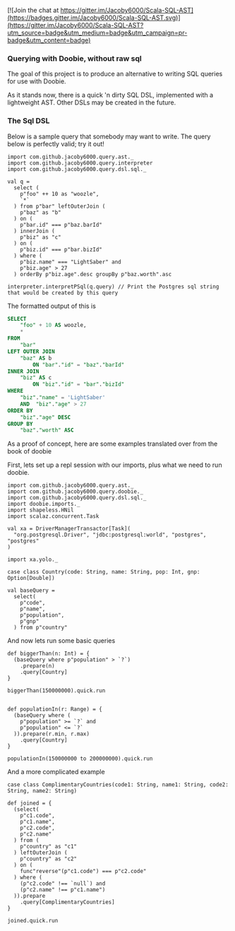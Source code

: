

[![Join the chat at https://gitter.im/Jacoby6000/Scala-SQL-AST](https://badges.gitter.im/Jacoby6000/Scala-SQL-AST.svg)](https://gitter.im/Jacoby6000/Scala-SQL-AST?utm_source=badge&utm_medium=badge&utm_campaign=pr-badge&utm_content=badge)

### Querying with Doobie, without raw sql

The goal of this project is to produce an alternative to writing SQL queries for use with Doobie.

As it stands now, there is a quick 'n dirty SQL DSL, implemented with a lightweight AST. Other DSLs may be created in the future.

### The Sql DSL

Below is a sample query that somebody may want to write. The query below is perfectly valid; try it out!

```tut:silent
import com.github.jacoby6000.query.ast._
import com.github.jacoby6000.query.interpreter
import com.github.jacoby6000.query.dsl.sql._

val q =
  select (
    p"foo" ++ 10 as "woozle",
    `*`
  ) from p"bar" leftOuterJoin (
    p"baz" as "b" 
  ) on (
    p"bar.id" === p"baz.barId"
  ) innerJoin (
    p"biz" as "c" 
  ) on (
    p"biz.id" === p"bar.bizId"
  ) where (
    p"biz.name" === "LightSaber" and
    p"biz.age" > 27
  ) orderBy p"biz.age".desc groupBy p"baz.worth".asc

interpreter.interpretPSql(q.query) // Print the Postgres sql string that would be created by this query
```

The formatted output of this is

```sql
SELECT
    "foo" + 10 AS woozle,
    * 
FROM
    "bar" 
LEFT OUTER JOIN
    "baz" AS b 
        ON "bar"."id" = "baz"."barId" 
INNER JOIN
    "biz" AS c 
        ON "biz"."id" = "bar"."bizId" 
WHERE
    "biz"."name" = 'LightSaber'  
    AND  "biz"."age" > 27 
ORDER BY
    "biz"."age" DESC 
GROUP BY
    "baz"."worth" ASC
```

As a proof of concept, here are some examples translated over from the book of doobie

First, lets set up a repl session with our imports, plus what we need to run doobie.

```tut:silent
import com.github.jacoby6000.query.ast._
import com.github.jacoby6000.query.doobie._
import com.github.jacoby6000.query.dsl.sql._
import doobie.imports._
import shapeless.HNil
import scalaz.concurrent.Task

val xa = DriverManagerTransactor[Task](
  "org.postgresql.Driver", "jdbc:postgresql:world", "postgres", "postgres"
)

import xa.yolo._

case class Country(code: String, name: String, pop: Int, gnp: Option[Double])

val baseQuery =
  select(
    p"code",
    p"name",
    p"population",
    p"gnp"
  ) from p"country"
```

And now lets run some basic queries

```tut
def biggerThan(n: Int) = {
  (baseQuery where p"population" > `?`)
    .prepare(n)
    .query[Country]
}

biggerThan(150000000).quick.run


def populationIn(r: Range) = {
  (baseQuery where (
    p"population" >= `?` and
    p"population" <= `?`
  )).prepare(r.min, r.max)
    .query[Country]
} 

populationIn(150000000 to 200000000).quick.run
```

And a more complicated example

```tut
case class ComplimentaryCountries(code1: String, name1: String, code2: String, name2: String)

def joined = {
  (select(
    p"c1.code",
    p"c1.name",
    p"c2.code",
    p"c2.name"
  ) from (
    p"country" as "c1"
  ) leftOuterJoin (
    p"country" as "c2"
  ) on (
    func"reverse"(p"c1.code") === p"c2.code"
  ) where (
    (p"c2.code" !== `null`) and
    (p"c2.name" !== p"c1.name")
  )).prepare
    .query[ComplimentaryCountries] 
}

joined.quick.run
```

